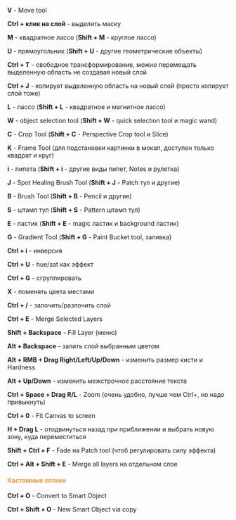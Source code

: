 **V** - Move tool

**Ctrl + клик на слой** - выделить маску

**M** - квадратное лассо (**Shift + M** - круглое лассо)

**U** - прямоугольник (**Shift + U** - другие геометрические объекты)

**Ctrl + T** - свободное трансформирование, можно перемещать выделенную область не создавая новый слой

**Ctrl + J** - копирует выделенную область на новый слой (просто копирует слой тоже)

**L** - лассо (**Shift + L** - квадратное и магнитное лассо)

**W** - object selection tool (**Shift + W** - quick selection tool и magic wand)

**С** - Crop Tool (**Shift + C** - Perspective Crop tool и Slice)

**K** - Frame Tool (для подстановки картинки в мокап, доступен только квадрат и круг)

**i** - пипета (**Shift + i** - другие виды пипет, Notes и рулетка)

**J** - Spot Healing Brush Tool (**Shift + J** - Patch тул и другие)

**B** - Brush Tool (**Shift + B** - Pencil и другие)

**S** - штамп тул (**Shift + S** - Pattern штамп тул)

**E** - ластик (**Shift + E** - magic ластик и background ластик)

**G** - Gradient Tool (**Shift + G** - Paint Bucket tool, заливка)

**Ctrl + i** - инверсия

**Ctrl + U** - hue/sat как эффект

**Ctrl + G** - сгруппировать

**X** - поменять цвета местами

**Ctrl + /** - залочить/разлочить слой

**Ctrl + E** - Merge Selected Layers

**Shift + Backspace** - Fill Layer (меню)

**Alt + Backspace** - залить слой выбранным цветом

**Alt + RMB + Drag Right/Left/Up/Down** - изменить размер кисти и Hardness

**Alt + Up/Down** - изменить межстрочное расстояние текста

**Ctrl + Space + Drag R/L** - Zoom (очень удобно, лучше чем Ctrl+, но надо привыкнуть)

**Ctrl + 0** - Fit Canvas to screen

**H + Drag L** - отодвинуться назад при приближении и выбрать новую зону, куда переместиться

**Shift + Ctrl + F** - Fade на Patch tool (чтоб регулировать силу эффекта)

**Ctrl + Alt + Shift + E** - Merge all layers на отдельном слое

#### **<font color="#f79646">Кастомные хоткеи</font>**

**Ctrl + O** - Convert to Smart Object

**Ctrl + Shift + O** - New Smart Object via copy